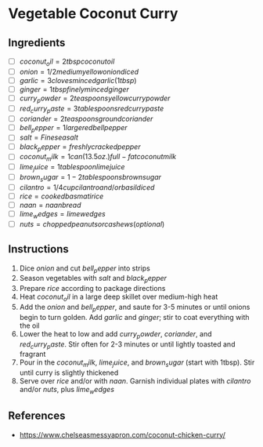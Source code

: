 # Vegetable Coconut Curry

## Ingredients
- [ ] $coconut_oil = 2tbsp coconut oil$
- [ ] $onion = 1/2 medium yellow onion diced$
- [ ] $garlic = 3 cloves minced garlic (1tbsp)$
- [ ] $ginger = 1tbsp finely minced ginger$
- [ ] $curry_powder = 2 teaspoons yellow curry powder$
- [ ] $red_curry_paste = 3 tablespoons red curry paste$
- [ ] $coriander = 2 teaspoons ground coriander$
- [ ] $bell_pepper = 1 large red bell pepper$
- [ ] $salt = Fine sea salt$
- [ ] $black_pepper = freshly cracked pepper$
- [ ] $coconut_milk = 1 can (13.5 oz.) full-fat coconut milk$
- [ ] $lime_juice = 1 tablespoon lime juice$
- [ ] $brown_sugar = 1-2 tablespoons brown sugar$
- [ ] $cilantro = 1/4 cup cilantro and/or basil diced$
- [ ] $rice = cooked basmati rice$
- [ ] $naan = naan bread$
- [ ] $lime_wedges = lime wedges$
- [ ] $nuts = chopped peanuts or cashews (optional)$

## Instructions
1. Dice $onion$ and cut $bell_pepper$ into strips
2. Season vegetables with $salt$ and $black_pepper$
3. Prepare $rice$ according to package directions
4. Heat $coconut_oil$ in a large deep skillet over medium-high heat
5. Add the $onion$ and $bell_pepper$, and saute for 3-5 minutes or until onions begin to turn golden. Add $garlic$ and $ginger$; stir to coat everything with the oil
6. Lower the heat to low and add $curry_powder$, $coriander$, and $red_curry_paste$. Stir often for 2-3 minutes or until lightly toasted and fragrant
7. Pour in the $coconut_milk$, $lime_juice$, and $brown_sugar$ (start with 1tbsp). Stir until curry is slightly thickened
8. Serve over $rice$ and/or with $naan$. Garnish individual plates with $cilantro$ and/or $nuts$, plus $lime_wedges$

## References
- https://www.chelseasmessyapron.com/coconut-chicken-curry/